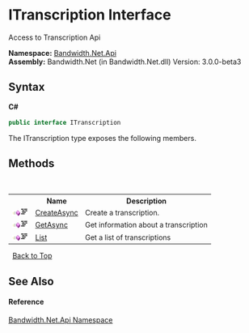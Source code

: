 ﻿# ITranscription Interface
 

Access to Transcription Api

**Namespace:**&nbsp;<a href ="N_Bandwidth_Net_Api.md">Bandwidth.Net.Api</a><br />**Assembly:**&nbsp;Bandwidth.Net (in Bandwidth.Net.dll) Version: 3.0.0-beta3

## Syntax

**C#**<br />
``` C#
public interface ITranscription
```

The ITranscription type exposes the following members.


## Methods
&nbsp;<table><tr><th></th><th>Name</th><th>Description</th></tr><tr><td>![Public method](media/pubmethod.gif "Public method")![Code example](media/CodeExample.png "Code example")</td><td><a href ="M_Bandwidth_Net_Api_ITranscription_CreateAsync.md">CreateAsync</a></td><td>
Create a transcription.</td></tr><tr><td>![Public method](media/pubmethod.gif "Public method")![Code example](media/CodeExample.png "Code example")</td><td><a href ="M_Bandwidth_Net_Api_ITranscription_GetAsync.md">GetAsync</a></td><td>
Get information about a transcription</td></tr><tr><td>![Public method](media/pubmethod.gif "Public method")![Code example](media/CodeExample.png "Code example")</td><td><a href ="M_Bandwidth_Net_Api_ITranscription_List.md">List</a></td><td>
Get a list of transcriptions</td></tr></table>&nbsp;
<a href="#itranscription-interface">Back to Top</a>

## See Also


#### Reference
<a href ="N_Bandwidth_Net_Api.md">Bandwidth.Net.Api Namespace</a><br />